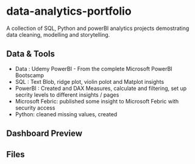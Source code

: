 # data-analytics-portfolio
A collection of SQL, Python and powerBI analytics projects demostrating data cleaning, modelling and storytelling.


## Data & Tools
- Data : Udemy PowerBI  - From the complete Microsoft PowerBI Bootscamp
- SQL : Text Blob, ridge plot, violin polot and Matplot insights
- PowerBI : Created and DAX Measures, calculate and filtering, set up secrity levels to different insights / pages
- Microsoft Febric: published some insight to Microsoft Febric with security access
- Python: cleaned missing values, created

## Dashboard Preview

## Files
